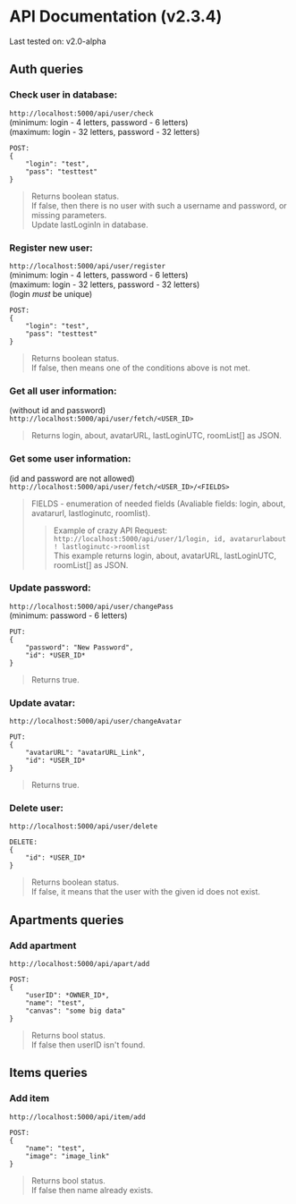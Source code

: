# API Documentation (v2.3.4)

Last tested on: v2.0-alpha

## Auth queries

### Check user in database:
`http://localhost:5000/api/user/check` <br>
(minimum: login - 4 letters, password - 6 letters) <br>
(maximum: login - 32 letters, password - 32 letters) <br>
```
POST:
{
    "login": "test",
    "pass": "testtest"
}
```
> Returns boolean status.<br>
> If false, then there is no user with such a username and password, or missing parameters.<br>
> Update lastLoginIn in database.


### Register new user:
`http://localhost:5000/api/user/register` <br>
(minimum: login - 4 letters, password - 6 letters) <br>
(maximum: login - 32 letters, password - 32 letters) <br>
(login _must_ be unique) <br>
```
POST:
{
    "login": "test",
    "pass": "testtest"
}
```
> Returns boolean status.<br>
> If false, then means one of the conditions above is not met.


### Get all user information:
(without id and password) <br>
`http://localhost:5000/api/user/fetch/<USER_ID>` <br>
> Returns login, about, avatarURL, lastLoginUTC, roomList[] as JSON.

### Get some user information:
(id and password are not allowed) <br>
`http://localhost:5000/api/user/fetch/<USER_ID>/<FIELDS>` <br>
> FIELDS - enumeration of needed fields (Avaliable fields: login, about, avatarurl, lastloginutc, roomlist).
>> Example of crazy API Request:<br>`http://localhost:5000/api/user/1/login, id, avatarurlabout ! lastloginutc->roomlist`<br>
>> This example returns login, about, avatarURL, lastLoginUTC, roomList[] as JSON.

### Update password:
`http://localhost:5000/api/user/changePass` <br>
(minimum: password - 6 letters) <br>
```
PUT:
{
    "password": "New Password",
    "id": *USER_ID*
}
```
> Returns true.<br>


### Update avatar:
`http://localhost:5000/api/user/changeAvatar` <br>
```
PUT:
{
    "avatarURL": "avatarURL_Link",
    "id": *USER_ID*
}
```
> Returns true.<br>


### Delete user:
`http://localhost:5000/api/user/delete` <br>
```
DELETE:
{
    "id": *USER_ID*
}
```
> Returns boolean status.<br>
> If false, it means that the user with the given id does not exist.

## Apartments queries

### Add apartment
`http://localhost:5000/api/apart/add` <br>
```
POST:
{
    "userID": *OWNER_ID*,
    "name": "test",
    "canvas": "some big data"
}
```
> Returns bool status.<br>
> If false then userID isn't found.

## Items queries

### Add item
`http://localhost:5000/api/item/add` <br>
```
POST:
{
    "name": "test",
    "image": "image_link"
}
```
> Returns bool status.<br>
> If false then name already exists.